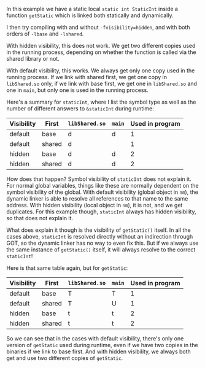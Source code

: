 In this example we have a static local `static int StaticInt` inside a function `getStatic` which is linked both statically and dynamically.

I then try compiling with and without `-fvisibility=hidden`, and with both orders of `-lbase` and `-lshared`.

With hidden visibility, this does not work. We get two different copies used in the running process, depending on whether the function is called via the shared library or not.

With default visibility, this works. We always get only one copy used in the running process. If we link with shared first, we get one copy in `libShared.so` only, if we link with base first, we get one in `libShared.so` and one in `main`, but only one is used in the running process.

Here's a summary for `staticInt`, where I list the symbol type as well as the number of different answers to `&staticInt` during runtime:

| Visibility | First  | `libShared.so` | `main` | Used in program  |
|------------|--------|----------------|--------|------------------|
| default    | base   | d              | d      | 1                |
| default    | shared | d              |        | 1                |
| hidden     | base   | d              | d      | 2                |
| hidden     | shared | d              | d      | 2                |

How does that happen? Symbol visibility of `staticInt` does not explain it. For normal global variables, things like these are normally dependent on the symbol visibility of the global. With default visibility (global object in `nm`), the dynamic linker is able to resolve all references to that name to the same address. With hidden visibility (local object in `nm`), it is not, and we get duplicates. For this example though, `staticInt` always has hidden visibility, so that does not explain it.

What does explain it though is the visibility of `getStatic()` itself. In all the cases above, `staticInt` is resolved directly without an indirection through GOT, so the dynamic linker has no way to even fix this. But if we always use the same instance of `getStatic()` itself, it will always resolve to the correct `staticInt`!

Here is that same table again, but for `getStatic`:

| Visibility | First  | `libShared.so` | `main` | Used in program  |
|------------|--------|----------------|--------|------------------|
| default    | base   | T              | T      | 1                |
| default    | shared | T              | U      | 1                |
| hidden     | base   | t              | t      | 2                |
| hidden     | shared | t              | t      | 2                |

So we can see that in the cases with default visibility, there's only one version of `getStatic` used during runtime, even if we have two copies in the binaries if we link to base first. And with hidden visibility, we always both get and use two different copies of `getStatic`.
